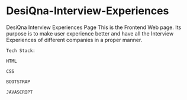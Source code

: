 # DesiQna-Interview-Experiences
DesiQna Interview Experiences Page This is the Frontend Web page. Its purpose is to make user experience better and have all the Interview Experiences of different companies in a proper manner.

    Tech Stack:
    
    HTML
    
    CSS
    
    BOOTSTRAP
    
    JAVASCRIPT
